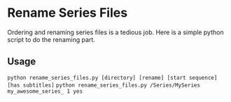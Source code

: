 
# Rename Series Files

Ordering and renaming series files is a tedious job.
Here is a simple python script to do the renaming part.

## Usage

`python rename_series_files.py [directory] [rename] [start sequence] [has subtitles]`
`python rename_series_files.py /Series/MySeries my_awesome_series_ 1 yes`